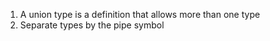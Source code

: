 01. A union type is a definition that allows more than one type
02. Separate types by the pipe symbol